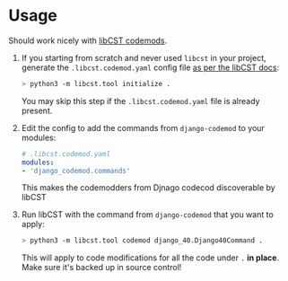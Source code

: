 # Usage

Should work nicely with [libCST codemods](https://libcst.readthedocs.io/en/latest/codemods_tutorial.html#working-with-codemods).

1. If you starting from scratch and never used `libcst` in your project,
   generate the `.libcst.codemod.yaml` config file
   [as per the libCST docs](https://libcst.readthedocs.io/en/latest/codemods_tutorial.html?highlight=modules#setting-up-and-running-codemods):

   ```bash
   > python3 -m libcst.tool initialize .
   ```

   You may skip this step if the `.libcst.codemod.yaml` file is already present.

2. Edit the config to add the commands from `django-codemod` to your modules:

   ```yaml
   # .libcst.codemod.yaml
   modules:
   - 'django_codemod.commands'
   ```
   
   This makes the codemodders from Djnago codecod discoverable by libCST

3. Run libCST with the command from `django-codemod` that you want to apply:

   ```bash
   > python3 -m libcst.tool codemod django_40.Django40Command .
   ```

   This will apply to code modifications for all the code under `.` **in place**.
   Make sure it's backed up in source control!

